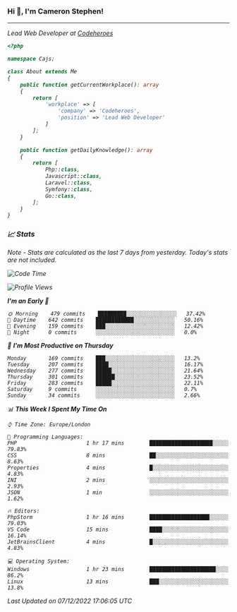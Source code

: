 ### Hi 👋, I'm Cameron Stephen!
<hr>
<p><em>Lead Web Developer at <a href="https://codeheroes.co.uk">Codeheroes</a></p>


```php
<?php

namespace Cajs;

class About extends Me
{
    public function getCurrentWorkplace(): array
    {
        return [
            'workplace' => [
                'company' => 'Codeheroes',
                'position' => 'Lead Web Developer'
            ]
        ];
    }

    public function getDailyKnowledge(): array
    {
        return [
            Php::class,
            Javascript::class,
            Laravel::class,
            Symfony::class,
            Go::class,
        ];
    }
}
```

### 📈 Stats
<p><em>Note - Stats are calculated as the last 7 days from yesterday. Today's stats are not included.</em></p>


<!--START_SECTION:waka-->
![Code Time](http://img.shields.io/badge/Code%20Time-3%2C229%20hrs%2058%20mins-blue)

![Profile Views](http://img.shields.io/badge/Profile%20Views-2-blue)

**I'm an Early 🐤** 

```text
🌞 Morning    479 commits    █████████░░░░░░░░░░░░░░░░   37.42% 
🌆 Daytime    642 commits    ████████████░░░░░░░░░░░░░   50.16% 
🌃 Evening    159 commits    ███░░░░░░░░░░░░░░░░░░░░░░   12.42% 
🌙 Night      0 commits      ░░░░░░░░░░░░░░░░░░░░░░░░░   0.0%

```
📅 **I'm Most Productive on Thursday** 

```text
Monday       169 commits    ███░░░░░░░░░░░░░░░░░░░░░░   13.2% 
Tuesday      207 commits    ████░░░░░░░░░░░░░░░░░░░░░   16.17% 
Wednesday    277 commits    █████░░░░░░░░░░░░░░░░░░░░   21.64% 
Thursday     301 commits    ██████░░░░░░░░░░░░░░░░░░░   23.52% 
Friday       283 commits    █████░░░░░░░░░░░░░░░░░░░░   22.11% 
Saturday     9 commits      ░░░░░░░░░░░░░░░░░░░░░░░░░   0.7% 
Sunday       34 commits     ░░░░░░░░░░░░░░░░░░░░░░░░░   2.66%

```


📊 **This Week I Spent My Time On** 

```text
⌚︎ Time Zone: Europe/London

💬 Programming Languages: 
PHP                      1 hr 17 mins        ████████████████████░░░░░   79.83% 
CSS                      8 mins              ██░░░░░░░░░░░░░░░░░░░░░░░   8.63% 
Properties               4 mins              █░░░░░░░░░░░░░░░░░░░░░░░░   4.83% 
INI                      2 mins              ░░░░░░░░░░░░░░░░░░░░░░░░░   2.93% 
JSON                     1 min               ░░░░░░░░░░░░░░░░░░░░░░░░░   1.62%

🔥 Editors: 
PhpStorm                 1 hr 16 mins        ███████████████████░░░░░░   79.03% 
VS Code                  15 mins             ████░░░░░░░░░░░░░░░░░░░░░   16.14% 
JetBrainsClient          4 mins              █░░░░░░░░░░░░░░░░░░░░░░░░   4.83%

💻 Operating System: 
Windows                  1 hr 23 mins        █████████████████████░░░░   86.2% 
Linux                    13 mins             ███░░░░░░░░░░░░░░░░░░░░░░   13.8%

```


 Last Updated on 07/12/2022 17:06:05 UTC
<!--END_SECTION:waka-->

